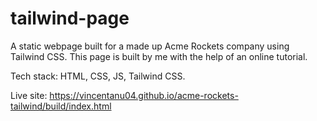 # tailwind-page

A static webpage built for a made up Acme Rockets company using Tailwind CSS. This page is built by me with the help of an online tutorial.

Tech stack: HTML, CSS, JS, Tailwind CSS.

Live site: https://vincentanu04.github.io/acme-rockets-tailwind/build/index.html

